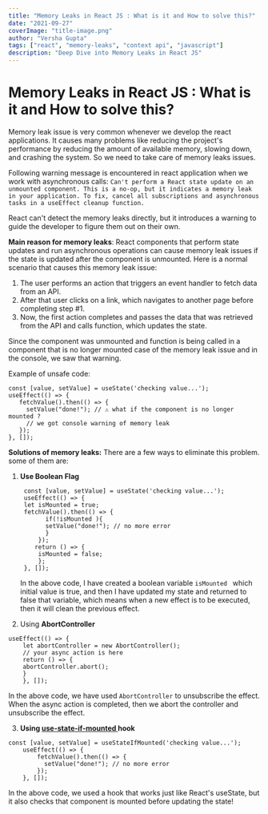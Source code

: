 ```yaml
---
title: "Memory Leaks in React JS : What is it and How to solve this?"
date: "2021-09-27"
coverImage: "title-image.png"
author: "Versha Gupta"
tags: ["react", "memory-leaks", "context api", "javascript"]
description: "Deep Dive into Memory Leaks in React JS"
---
```


# Memory Leaks in React JS : What is it and How to solve this?

Memory leak issue is very common whenever we develop the react applications. It causes many problems like reducing the project's performance by reducing the amount of available memory, slowing down, and crashing the system. 
So we need to take care of memory leaks issues. 

Following warning message is encountered  in react application when we work with asynchronous calls:
`Can't perform a React state update on an unmounted component. This is a no-op, but it indicates a memory leak in your application. To fix, cancel all subscriptions and asynchronous tasks in a useEffect cleanup function.`

React can't detect the memory leaks directly, but it introduces a warning to guide the developer to figure them out on their own.

**Main reason for memory leaks**:
React components that perform state updates and run asynchronous operations can cause memory leak issues if the state is updated after the component is unmounted. Here is a normal scenario that causes this memory leak issue:
1.  The user performs an action that triggers an event handler to fetch data from an API.
2. After that user clicks on a link, which navigates to another page before completing step #1.
3. Now, the first action completes and passes the data that was retrieved from the API and calls function, which updates the state.

Since the component was unmounted and function is being called in a component that is no longer mounted case of the memory leak issue and in the console, we saw that warning.

Example of unsafe code:

 ```
const [value, setValue] = useState('checking value...');
useEffect(() => {
	fetchValue().then(() => {
      setValue("done!"); // ⚠️ what if the component is no longer mounted ?
      // we got console warning of memory leak
    });
}, []); 
```

**Solutions of memory leaks:**
There are a few ways to eliminate this problem. some of them are:
1. **Use Boolean Flag**

        const [value, setValue] = useState('checking value...');
        useEffect(() => {
        let isMounted = true;
        fetchValue().then(() => {
              if(!isMounted ){
              setValue("done!"); // no more error
              } 
	        });
	       return () => {
	        isMounted = false;
	        };
	    }, []);

	
	In the above code, I have created a boolean variable `isMounted ` which initial value is true, and then I have updated my state and returned to false that variable, which means when a new effect is to be executed, then it will clean the previous effect. 

2. Using **AbortController**
``` 
useEffect(() => {  
    let abortController = new AbortController();  
    // your async action is here  
    return () => {  
    abortController.abort();  
    }  
    }, []);
```
In the above code, we have used `AbortController` to unsubscribe the effect. When the async action is completed, then we abort the controller and unsubscribe the effect.

3. **Using [use-state-if-mounted ](https://www.npmjs.com/package/use-state-if-mounted) hook**
```
const [value, setValue] = useStateIfMounted('checking value...');
    useEffect(() => {
    	fetchValue().then(() => {
          setValue("done!"); // no more error
        });
    }, []);
```
In the above code, we used a hook that works just like React's useState, but it also checks that component is mounted before updating the state!